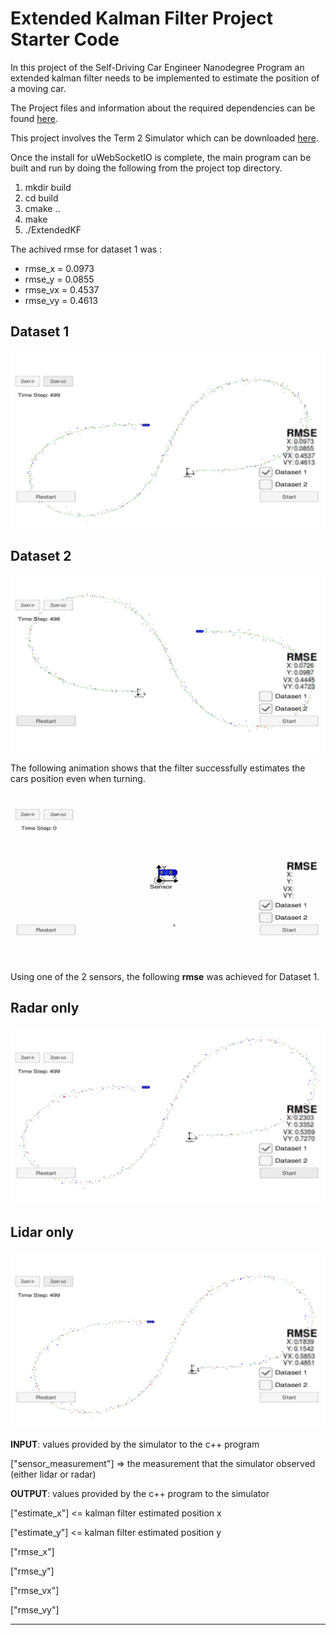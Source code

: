 # Extended Kalman Filter Project Starter Code
In this project of the Self-Driving Car Engineer Nanodegree Program
an extended kalman filter needs to be implemented to estimate the position of a moving car.

The Project files and information about the required dependencies can be found [here](https://github.com/udacity/CarND-Extended-Kalman-Filter-Project).

This project involves the Term 2 Simulator which can be downloaded [here](https://github.com/udacity/self-driving-car-sim/releases).


Once the install for uWebSocketIO is complete, the main program can be built and run by doing the following from the project top directory.

1. mkdir build
2. cd build
3. cmake ..
4. make
5. ./ExtendedKF


The achived rmse for dataset 1 was :

* rmse_x = 0.0973
* rmse_y = 0.0855
* rmse_vx = 0.4537
* rmse_vy = 0.4613


## Dataset 1 
![alt](Docs/demo.png)  
## Dataset 2
![alt](Docs/demo2.png)

The following animation shows that the filter successfully estimates the cars position even when turning.
![alt](Docs/EKF_demo.gif)

Using one of the 2 sensors, the following **rmse** was achieved for Dataset 1.

## Radar only  
![alt](Docs/radar.png) 
## Lidar only
![alt](Docs/lidar.png)

**INPUT**: values provided by the simulator to the c++ program

["sensor_measurement"] => the measurement that the simulator observed (either lidar or radar)


**OUTPUT**: values provided by the c++ program to the simulator

["estimate_x"] <= kalman filter estimated position x

["estimate_y"] <= kalman filter estimated position y

["rmse_x"]

["rmse_y"]

["rmse_vx"]

["rmse_vy"]

---
